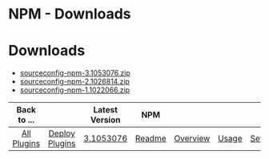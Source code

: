 
NPM - Downloads
===============

# Downloads

- [sourceconfig-npm-3.1053076.zip](https://raw.githubusercontent.com/UrbanCode/IBM-UCD-PLUGINS/main/files/sourceconfig-npm/sourceconfig-npm-3.1053076.zip)
- [sourceconfig-npm-2.1026814.zip](https://raw.githubusercontent.com/UrbanCode/IBM-UCD-PLUGINS/main/files/sourceconfig-npm/sourceconfig-npm-2.1026814.zip)
- [sourceconfig-npm-1.1022066.zip](https://raw.githubusercontent.com/UrbanCode/IBM-UCD-PLUGINS/main/files/sourceconfig-npm/sourceconfig-npm-1.1022066.zip)

|Back to ...||Latest Version|NPM ||||
| :---: | :---: | :---: | :---: | :---: | :---: | :---: |
|[All Plugins](../../index.md)|[Deploy Plugins](../README.md)|[3.1053076](https://raw.githubusercontent.com/UrbanCode/IBM-UCD-PLUGINS/main/files/sourceconfig-npm/sourceconfig-npm-3.1053076.zip)|[Readme](README.md)|[Overview](overview.md)|[Usage](usage.md)|[Settings](settings.md)|
